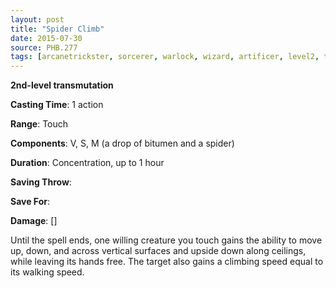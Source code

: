 ```yaml
---
layout: post
title: "Spider Climb"
date: 2015-07-30
source: PHB.277
tags: [arcanetrickster, sorcerer, warlock, wizard, artificer, level2, transmutation]
---
```


**2nd-level transmutation**

**Casting Time**: 1 action

**Range**: Touch

**Components**: V, S, M (a drop of bitumen and a spider)

**Duration**: Concentration, up to 1 hour

**Saving Throw**:

**Save For**:

**Damage**: []

Until the spell ends, one willing creature you touch gains the ability to move up, down, and across vertical surfaces and upside down along ceilings, while leaving its hands free. The target also gains a climbing speed equal to its walking speed.
